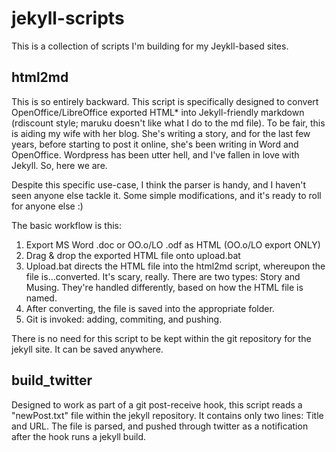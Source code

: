 jekyll-scripts
==============

This is a collection of scripts I'm building for my Jeykll-based sites.

html2md
-------
This is so entirely backward. This script is specifically designed to convert OpenOffice/LibreOffice exported HTML\* into Jekyll-friendly markdown (rdiscount style; maruku doesn't like what I do to the md file). To be fair, this is aiding my wife with her blog. She's writing a story, and for the last few years, before starting to post it online, she's been writing in Word and OpenOffice. Wordpress has been utter hell, and I've fallen in love with Jekyll. So, here we are.

Despite this specific use-case, I think the parser is handy, and I haven't seen anyone else tackle it. Some simple modifications, and it's ready to roll for anyone else :)

The basic workflow is this:

1. Export MS Word .doc or OO.o/LO .odf as HTML (OO.o/LO export ONLY)
2. Drag & drop the exported HTML file onto upload.bat
3. Upload.bat directs the HTML file into the html2md script, whereupon the file is...converted. It's scary, really. There are two types: Story and Musing. They're handled differently, based on how the HTML file is named.
4. After converting, the file is saved into the appropriate folder.
5. Git is invoked: adding, commiting, and pushing.

There is no need for this script to be kept within the git repository for the jekyll site. It can be saved anywhere.

build\_twitter
--------------
Designed to work as part of a git post-receive hook, this script reads a "newPost.txt" file within the jekyll repository. It contains only two lines: Title and URL. The file is parsed, and pushed through twitter as a notification after the hook runs a jekyll build.
